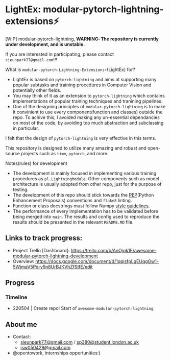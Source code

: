 # LightEx: modular-pytorch-lightning-extensions⚡️
[WIP] modular-pytorch-lightning, **WARNING: The repository is currently under development, and is unstable.**

If you are interested in participating, please contact `sieunpark77@gmail.com`!!!

What is `modular-pytorch-Lightning-Extensions⚡️`(LightEx) for?
- LightEx is based on `pytorch-lightning` and aims at supporting many popular subtasks and training procedures in Computer Vision and potentially other fields.
- You may think of it as an extension to `pytorch-lightning` which contains implementations of popular training techniques and tranining pipelines. 
- One of the designing principles of `modular-pytorch-lightning` is to make it convinient to use every component(function and classes) outside the repo. To achive this, I avoided making any un-essential dependancies on most of the code, by avoiding too much abstraction and subclassing in particular.

I felt that the design of `pytorch-lightning` is very effective in this terms.

This repository is designed to utilize many amazing and robust and open-source projects such as `timm`, `pytorch`, and more. 

Notes(rules) for development
- The development is mainly focused in implementing various training procedures as `pl.LightningModule`. Other components such as model architecture is usually adopted from other repo, just for the purpose of testing. 
- The development of this repo should stick towards the [PEP](https://peps.python.org/)(Python Enhancement Proposals) conventions and `flake8` linting.
- Function or class docstrings must follow Numpy [style guidelines](https://numpydoc.readthedocs.io/en/latest/format.html).
- The performance of every implementation has to be validated before being merged into `main`. The results and config used to reproduce the results should be presented in the relevant `README.MD` file.

## Links to track progress:

- Project Trello \[Dashboard\]: https://trello.com/b/AnOjqk1F/awesome-modular-pytorch-lightning-development
- Overview: https://docs.google.com/document/d/1qqisfpLgEUqgGw1-5WjmaV5Px-y5n8UrBJKVhZfStfE/edit

## Progress


### Timeline

- 220504 | Create repo! Start of `awesome-modular-pytorch-lightning`.

## About me

- Contact: 
  - sieunpark77@gmail.com / sp380@student.london.ac.uk
  - jsw050429@gmail.com
- @opentowork, internships oppertunities:)
